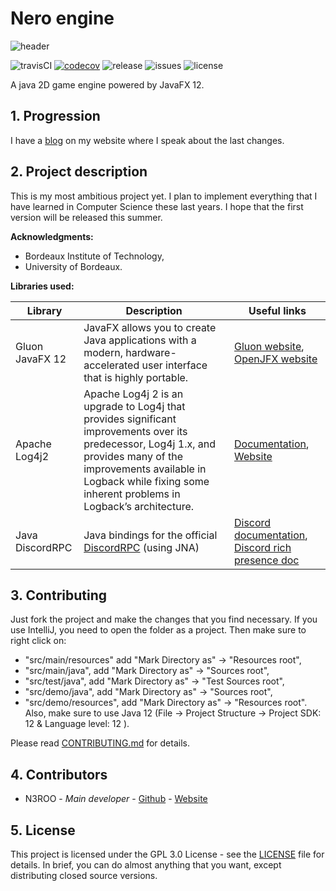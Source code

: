 # Nero engine
![header](https://n3roo.github.io/img/nero-engine-rect.png)

![travisCI](https://img.shields.io/travis/N3ROO/javafx-nero-engine/master.svg) [![codecov](https://codecov.io/gh/N3ROO/javafx-nero-engine/branch/master/graph/badge.svg)](https://codecov.io/gh/N3ROO/javafx-nero-engine)
![release](https://img.shields.io/github/release/n3roo/nero-engine.svg) ![issues](https://img.shields.io/github/issues/n3roo/nero-engine.svg) ![license](https://img.shields.io/github/license/n3roo/nero-engine.svg)

A java 2D game engine powered by JavaFX 12.

## 1. Progression

I have a [blog](https://n3roo.github.io/blog.html) on my website where I speak about the last changes.

## 2. Project description

This is my most ambitious project yet. I plan to implement everything that I have learned in Computer Science these last years. I hope that the first version will be released this summer.

**Acknowledgments:**
- Bordeaux Institute of Technology,
- University of Bordeaux.

**Libraries used:**

| Library                                                  | Description                                                                                                                                                                                                                             | Useful links                                                                         |
|----------------------------------------------------------|-----------------------------------------------------------------------------------------------------------------------------------------------------------------------------------------------------------------------------------------|--------------------------------------------------------------------------------------|
| Gluon JavaFX 12 | JavaFX allows you to create Java applications with a modern, hardware-accelerated user interface that is highly portable.                                                                                                               | [Gluon website](https://gluonhq.com/products/javafx/), [OpenJFX website](https://openjfx.io/index.html)                                             |
| Apache Log4j2 | Apache Log4j 2 is an upgrade to Log4j that provides significant improvements over its predecessor, Log4j 1.x, and provides many of the improvements available in Logback while fixing some inherent problems in Logback’s architecture. | [Documentation](https://logging.apache.org/log4j/2.0/log4j-api/apidocs/index.html), [Website](https://logging.apache.org/log4j/2.x/)   |
| Java DiscordRPC | Java bindings for the official [DiscordRPC](https://github.com/discordapp/discord-rpc) (using JNA) | [Discord documentation](https://discordapp.com/developers/docs/intro), [Discord rich presence doc](https://discordapp.com/developers/docs/rich-presence/how-to) |

## 3. Contributing

Just fork the project and make the changes that you find necessary. If you use IntelliJ, you need to open the folder
as a project. Then make sure to right click on:
- "src/main/resources" add "Mark Directory as" -> "Resources root",
- "src/main/java", add "Mark Directory as" -> "Sources root",
- "src/test/java", add "Mark Directory as" -> "Test Sources root",
- "src/demo/java", add "Mark Directory as" -> "Sources root",
- "src/demo/resources", add "Mark Directory as" -> "Resources root".
Also, make sure to use Java 12 (File -> Project Structure -> Project SDK: 12 & Language level: 12 ).

Please read [CONTRIBUTING.md](CONTRIBUTING.md) for details.

## 4. Contributors
- N3ROO - *Main developer* - [Github](https://github.com/N3ROO) - [Website](https://n3roo.github.io/)

## 5. License
This project is licensed under the GPL 3.0 License - see the [LICENSE](LICENSE) file for details. In brief, you can do almost anything that you want, except distributing closed source versions.
